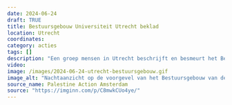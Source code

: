 ```yaml
---
date: 2024-06-24
draft: TRUE
title: Bestuursgebouw Universiteit Utrecht beklad
location: Utrecht
coordinates: 
category: acties
tags: []
description: "Een groep mensen in Utrecht beschrijft en besmeurt het Bestuursgebouw van de Universiteit Utrecht met leuzen, waaronder 'genocide' en (in het Engels) 'schaamte'. Dit omdat de universiteit weigert om de banden met de genocidale zionistische bezetting te verbreken."
video: 
image: /images/2024-06-24-utrecht-bestuursgebouw.gif
image_alt: "Nachtaanzicht op de voorgevel van het Bestuursgebouw van de Universiteit Utrecht. Een donker gekleed persoon werpt rode verf op de voorgevel."
source_name: Palestine Action Amsterdam
source: "https://imginn.com/p/C8mwkCUo4ye/"
---
```

